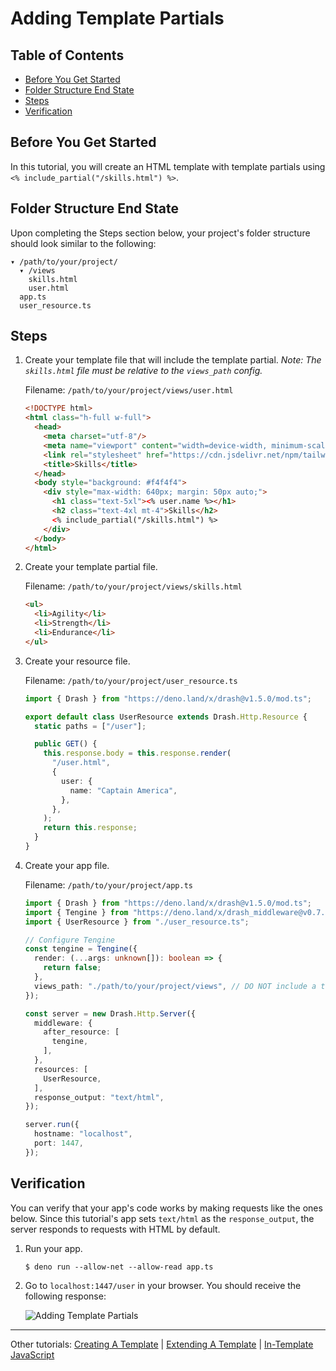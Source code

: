 # Adding Template Partials

## Table of Contents

- [Before You Get Started](#before-you-get-started)
- [Folder Structure End State](#folder-structure-end-state)
- [Steps](#steps)
- [Verification](#verification)

## Before You Get Started

In this tutorial, you will create an HTML template with template partials using
`<% include_partial("/skills.html") %>`.

## Folder Structure End State

Upon completing the Steps section below, your project's folder structure should
look similar to the following:

```
▾ /path/to/your/project/
  ▾ /views
    skills.html
    user.html
  app.ts
  user_resource.ts
```

## Steps

1. Create your template file that will include the template partial. _Note: The
   `skills.html` file must be relative to the `views_path` config._

   Filename: `/path/to/your/project/views/user.html`

   ```html
   <!DOCTYPE html>
   <html class="h-full w-full">
     <head>
       <meta charset="utf-8"/>
       <meta name="viewport" content="width=device-width, minimum-scale=1.0, user-scalable=no"/>
       <link rel="stylesheet" href="https://cdn.jsdelivr.net/npm/tailwindcss/dist/tailwind.min.css">
       <title>Skills</title>
     </head>
     <body style="background: #f4f4f4">
       <div style="max-width: 640px; margin: 50px auto;">
         <h1 class="text-5xl"><% user.name %></h1>
         <h2 class="text-4xl mt-4">Skills</h2>
         <% include_partial("/skills.html") %>
       </div>
     </body>
   </html>
   ```

2. Create your template partial file.

   Filename: `/path/to/your/project/views/skills.html`

   ```html
   <ul>
     <li>Agility</li>
     <li>Strength</li>
     <li>Endurance</li>
   </ul>
   ```

3. Create your resource file.

   Filename: `/path/to/your/project/user_resource.ts`

   ```typescript
   import { Drash } from "https://deno.land/x/drash@v1.5.0/mod.ts";

   export default class UserResource extends Drash.Http.Resource {
     static paths = ["/user"];

     public GET() {
       this.response.body = this.response.render(
         "/user.html",
         {
           user: {
             name: "Captain America",
           },
         },
       );
       return this.response;
     }
   }
   ```

4. Create your app file.

   Filename: `/path/to/your/project/app.ts`

   ```typescript
   import { Drash } from "https://deno.land/x/drash@v1.5.0/mod.ts";
   import { Tengine } from "https://deno.land/x/drash_middleware@v0.7.8/tengine/mod.ts";
   import { UserResource } from "./user_resource.ts";

   // Configure Tengine
   const tengine = Tengine({
     render: (...args: unknown[]): boolean => {
       return false;
     },
     views_path: "./path/to/your/project/views", // DO NOT include a trailing slash
   });

   const server = new Drash.Http.Server({
     middleware: {
       after_resource: [
         tengine,
       ],
     },
     resources: [
       UserResource,
     ],
     response_output: "text/html",
   });

   server.run({
     hostname: "localhost",
     port: 1447,
   });
   ```

## Verification

You can verify that your app's code works by making requests like the ones
below. Since this tutorial's app sets `text/html` as the `response_output`, the
server responds to requests with HTML by default.

1. Run your app.

   ```shell
   $ deno run --allow-net --allow-read app.ts
   ```

2. Go to `localhost:1447/user` in your browser. You should receive the following
   response:

   ![Adding Template Partials](./img/adding_template_partials.png)

---

Other tutorials: [Creating A Template](./creating_a_template.md) |
[Extending A Template](./extending_a_template.md) |
[In-Template JavaScript](./in_template_javascript.md)
